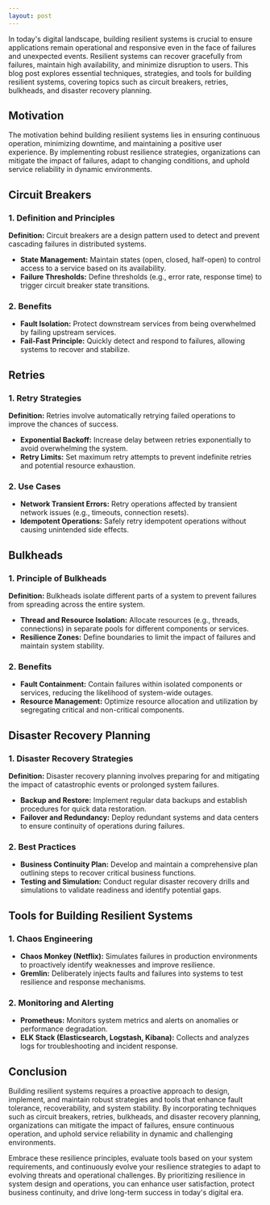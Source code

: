 ```yaml
---
layout: post
---
```



In today's digital landscape, building resilient systems is crucial to ensure applications remain operational and responsive even in the face of failures and unexpected events. Resilient systems can recover gracefully from failures, maintain high availability, and minimize disruption to users. This blog post explores essential techniques, strategies, and tools for building resilient systems, covering topics such as circuit breakers, retries, bulkheads, and disaster recovery planning.

## Motivation

The motivation behind building resilient systems lies in ensuring continuous operation, minimizing downtime, and maintaining a positive user experience. By implementing robust resilience strategies, organizations can mitigate the impact of failures, adapt to changing conditions, and uphold service reliability in dynamic environments.

## Circuit Breakers

### 1. Definition and Principles

**Definition:** Circuit breakers are a design pattern used to detect and prevent cascading failures in distributed systems.

- **State Management:** Maintain states (open, closed, half-open) to control access to a service based on its availability.
- **Failure Thresholds:** Define thresholds (e.g., error rate, response time) to trigger circuit breaker state transitions.

### 2. Benefits

- **Fault Isolation:** Protect downstream services from being overwhelmed by failing upstream services.
- **Fail-Fast Principle:** Quickly detect and respond to failures, allowing systems to recover and stabilize.

## Retries

### 1. Retry Strategies

**Definition:** Retries involve automatically retrying failed operations to improve the chances of success.

- **Exponential Backoff:** Increase delay between retries exponentially to avoid overwhelming the system.
- **Retry Limits:** Set maximum retry attempts to prevent indefinite retries and potential resource exhaustion.

### 2. Use Cases

- **Network Transient Errors:** Retry operations affected by transient network issues (e.g., timeouts, connection resets).
- **Idempotent Operations:** Safely retry idempotent operations without causing unintended side effects.

## Bulkheads

### 1. Principle of Bulkheads

**Definition:** Bulkheads isolate different parts of a system to prevent failures from spreading across the entire system.

- **Thread and Resource Isolation:** Allocate resources (e.g., threads, connections) in separate pools for different components or services.
- **Resilience Zones:** Define boundaries to limit the impact of failures and maintain system stability.

### 2. Benefits

- **Fault Containment:** Contain failures within isolated components or services, reducing the likelihood of system-wide outages.
- **Resource Management:** Optimize resource allocation and utilization by segregating critical and non-critical components.

## Disaster Recovery Planning

### 1. Disaster Recovery Strategies

**Definition:** Disaster recovery planning involves preparing for and mitigating the impact of catastrophic events or prolonged system failures.

- **Backup and Restore:** Implement regular data backups and establish procedures for quick data restoration.
- **Failover and Redundancy:** Deploy redundant systems and data centers to ensure continuity of operations during failures.

### 2. Best Practices

- **Business Continuity Plan:** Develop and maintain a comprehensive plan outlining steps to recover critical business functions.
- **Testing and Simulation:** Conduct regular disaster recovery drills and simulations to validate readiness and identify potential gaps.

## Tools for Building Resilient Systems

### 1. Chaos Engineering

- **Chaos Monkey (Netflix):** Simulates failures in production environments to proactively identify weaknesses and improve resilience.
- **Gremlin:** Deliberately injects faults and failures into systems to test resilience and response mechanisms.

### 2. Monitoring and Alerting

- **Prometheus:** Monitors system metrics and alerts on anomalies or performance degradation.
- **ELK Stack (Elasticsearch, Logstash, Kibana):** Collects and analyzes logs for troubleshooting and incident response.

## Conclusion

Building resilient systems requires a proactive approach to design, implement, and maintain robust strategies and tools that enhance fault tolerance, recoverability, and system stability. By incorporating techniques such as circuit breakers, retries, bulkheads, and disaster recovery planning, organizations can mitigate the impact of failures, ensure continuous operation, and uphold service reliability in dynamic and challenging environments.

Embrace these resilience principles, evaluate tools based on your system requirements, and continuously evolve your resilience strategies to adapt to evolving threats and operational challenges. By prioritizing resilience in system design and operations, you can enhance user satisfaction, protect business continuity, and drive long-term success in today's digital era.


